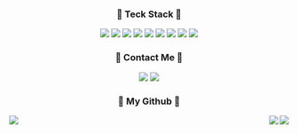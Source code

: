 
<div align="center">
<h3 align="center"> 📌 Teck Stack 📌</h3>
  <span> <img src = "https://img.shields.io/badge/JAVA-blue?logo=Java&logoColor=blue"> <img src = "https://img.shields.io/badge/Kotlin-4A148C?logo=Kotlin&logoColor=7F52FF"> <img src = "https://img.shields.io/badge/C++-blue?logo=C++&logoColor=00599C"> <img src = "https://img.shields.io/badge/DataBase-MySQL-blue?logo=MySQL&logoColor=blue"> <img src = "https://img.shields.io/badge/DataBase-MongoDB-green?logo=mongoDB&logoColor=green"> <img src="https://img.shields.io/badge/Spring%20Boot-yellow"> <img src = "https://shields.io/badge/DataBase-MariaDB-blue?logo=mariadb&style=flat"> <img src="https://img.shields.io/badge/DataAccess-Spring%20JPA-lightgrey"> <img src = "https://img.shields.io/badge/Architecture-MSA-red" > <span>
<h3 align="center"> 🐣 Contact Me 🐣 </h3>
<p>
  <span><a href="https://velog.io/@sweet_sumin" target="_blank"><img src="https://img.shields.io/badge/TechBlog-20C997?style=flat-square&logo=velog&logoColor=white"/></a><span>
  <span><img src="https://img.shields.io/badge/sue4869@naver.com-EA4335?style=flat-square&logo=Gmail&logoColor=white"/><span>
 </p>
</div>
    
<h3 align="center">🌱 My Github 🌱</h3>
  <a href="https://github-readme-stats.vercel.app/api/top-langs/?sue4869=anuraghazra&layout=compact" target='_blank'>
    <img align="right" src="https://github-readme-stats.vercel.app/api?username=sue4869&show_icons=true&theme=radical&hide=issues&line_height=24&include_all_commits=True&hide_border=True" />
   </a>
  <a href="https://github.com/anuraghazra/github-readme-stats" target='_blank'>
    <img align="right" src="https://github-readme-stats.vercel.app/api/top-langs/?username=sue4869&layout=compact&theme=radical&langs_count=6&hide_border=True&card_width=260" />
    </a>
  <a href="https://github.com/Platane/snk" target='_blank'>
    <img align="center" src="https://github.com/sue4869/sue4869/blob/output/github-contribution-grid-snake.svg" />
  </a>

